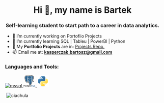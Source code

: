 <h1 align="center">Hi 👋, my name is Bartek</h1>
<h3 align="center">Self-learning student to start path to a career in data analytics.</h3>

- 🔭 I’m currently working on Portoflio Projects
- 🌱 I’m currently learning SQL | Tableu | PowerBI | Python
- 🌱 My **Portfolio Projects** are in: [Projects Repo.](https://github.com/Ciachula/Portfolio)
- 📫 Email me at: **kasperczak.bartosz@gmail.com**


<h3 align="left">Languages and Tools:</h3>
<p align="left"> 
<a href="https://www.microsoft.com/en-us/sql-server" target="_blank"> <img src="https://www.svgrepo.com/show/303229/microsoft-sql-server-logo.svg" alt="mssql" width="40" height="40"/> </a> 
<a href="https://www.postgresql.org" target="_blank"> <img src="https://raw.githubusercontent.com/devicons/devicon/master/icons/postgresql/postgresql-original-wordmark.svg" alt="postgresql" width="40" height="40"/> </a> 
<a href="https://www.python.org" target="_blank"> <img src="https://raw.githubusercontent.com/devicons/devicon/master/icons/python/python-original.svg" alt="python" width="40" height="40"/> </a>
</p>


<p>&nbsp;<img align="center" src="https://github-readme-stats.vercel.app/api?username=ciachula&show_icons=true&locale=en" alt="ciachula" /></p>

<!--
**Ciachula/Ciachula** is a ✨ _special_ ✨ repository because its `README.md` (this file) appears on your GitHub profile.
